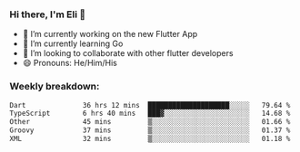 ### Hi there, I'm Eli 👋
- 🔭 I’m currently working on the new Flutter App
- 🌱 I’m currently learning Go
- 🦄 I’m looking to collaborate with other flutter developers
- 😄 Pronouns: He/Him/His

### Weekly breakdown:
<!--START_SECTION:waka-->

```txt
Dart              36 hrs 12 mins  ████████████████████░░░░░   79.64 %
TypeScript        6 hrs 40 mins   ███▓░░░░░░░░░░░░░░░░░░░░░   14.68 %
Other             45 mins         ▒░░░░░░░░░░░░░░░░░░░░░░░░   01.66 %
Groovy            37 mins         ▒░░░░░░░░░░░░░░░░░░░░░░░░   01.37 %
XML               32 mins         ▒░░░░░░░░░░░░░░░░░░░░░░░░   01.18 %
```

<!--END_SECTION:waka-->
